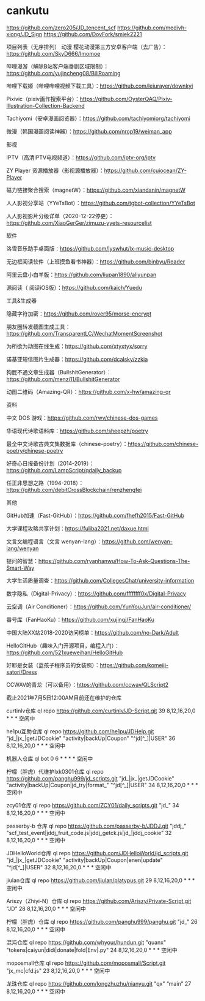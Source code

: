 # cankutu
https://github.com/zero205/JD_tencent_scf
https://github.com/medivh-xiong/JD_Sign
https://github.com/DovFork/smiek2221

项目列表（无序排列）
动漫
樱花动漫第三方安卓客户端（去广告）：https://github.com/SkyD666/Imomoe

哔哩漫游（解除B站客户端番剧区域限制）：https://github.com/yujincheng08/BiliRoaming

哔哩下载姬（哔哩哔哩视频下载工具）：https://github.com/leiurayer/downkyi

Pixivic（pixiv画作搜索平台）：https://github.com/OysterQAQ/Pixiv-Illustration-Collection-Backend

Tachiyomi（安卓漫画阅览器）：https://github.com/tachiyomiorg/tachiyomi

微漫（韩国漫画阅读神器）：https://github.com/nrop19/weiman_app

影视

IPTV（高清IPTV电视频道）：https://github.com/iptv-org/iptv

ZY Player 资源播放器（影视源播放器）：https://github.com/cuiocean/ZY-Player

磁力链接聚合搜索（magnetW）：https://github.com/xiandanin/magnetW

人人影视分享站（YYeTsBot）：https://github.com/tgbot-collection/YYeTsBot

人人影视影片分级详单（2020-12-22停更）：https://github.com/XiaoGerGer/zimuzu-yyets-resourcelist

软件

洛雪音乐助手桌面版：https://github.com/lyswhut/lx-music-desktop

无边框阅读软件（上班摸鱼看书神器）：https://github.com/binbyu/Reader

阿里云盘小白羊版：https://github.com/liupan1890/aliyunpan

源阅读（ 阅读iOS版）：https://github.com/kaich/Yuedu

工具&生成器

隐藏字符加密：https://github.com/rover95/morse-encrypt

朋友圈转发截图生成工具：https://github.com/TransparentLC/WechatMomentScreenshot

为所欲为动图在线生成：https://github.com/xtyxtyx/sorry

诺基亚短信图片生成器：https://github.com/dcalsky/zzkia

狗屁不通文章生成器（BullshitGenerator）：https://github.com/menzi11/BullshitGenerator

动图二维码（Amazing-QR）：https://github.com/x-hw/amazing-qr

资料

中文 DOS 游戏：https://github.com/rwv/chinese-dos-games

华语现代诗歌语料库：https://github.com/sheepzh/poetry

最全中文诗歌古典文集数据库（chinese-poetry）：https://github.com/chinese-poetry/chinese-poetry

好奇心日报备份计划（2014-2019）：https://github.com/LampScript/qdaily_backup

任正非思想之路（1994-2018）：https://github.com/debitCrossBlockchain/renzhengfei

其他

GitHub加速（Fast-GitHub）：https://github.com/fhefh2015/Fast-GitHub

大学课程攻略共享计划：https://fuliba2021.net/daxue.html

文言文编程语言（文言 wenyan-lang）：https://github.com/wenyan-lang/wenyan

提问的智慧：https://github.com/ryanhanwu/How-To-Ask-Questions-The-Smart-Way

大学生活质量调查：https://github.com/CollegesChat/university-information

数字隐私（Digital-Privacy）：https://github.com/ffffffff0x/Digital-Privacy

云空调（Air Conditioner）：https://github.com/YunYouJun/air-conditioner/

番号库（FanHaoKu）：https://github.com/xujingj/FanHaoKu

中国大陆XX站2018-2020访问榜单：https://github.com/no-Dark/Adult

HelloGitHub（趣味入门开源项目，编程入门）：https://github.com/521xueweihan/HelloGitHub

好耶是女装（蓝孩子程序员的女装照）：https://github.com/komeiji-satori/Dress

CCWAV的青龙（可以备用）：https://github.com/ccwav/QLScript2

截止2021年7月5日12:00AM目前还在维护的仓库

curtinlv仓库 ql repo https://github.com/curtinlv/JD-Script.git 39 8,12,16,20,0 * * * 空闲中

he1pu互助仓库 ql repo https://github.com/he1pu/JDHelp.git "jd_|jx_|getJDCookie" "activity|backUp|Coupon" "^jd[^_]|USER" 36 8,12,16,20,0 * * * 空闲中

机器人仓库 ql bot 0 6 * * * * 空闲中

柠檬（胖虎）代维护lxk0301仓库 ql repo https://github.com/panghu999/jd_scripts.git "jd_|jx_|getJDCookie" "activity|backUp|Coupon|jd_try|format_" "^jd[^_]|USER" 34 8,12,16,20,0 * * * 空闲中

zcy01仓库 ql repo https://github.com/ZCY01/daily_scripts.git "jd_" 34 8,12,16,20,0 * * * 空闲中

passerby-b 仓库 ql repo https://github.com/passerby-b/JDDJ.git "jddj_" "scf_test_event|jddj_fruit_code.js|jddj_getck.js|jd_|jddj_cookie" 32 8,12,16,20,0 * * * 空闲中

JDHelloWorld仓库 ql repo https://github.com/JDHelloWorld/jd_scripts.git "jd_|jx_|getJDCookie" "activity|backUp|Coupon|enen|update" "^jd[^_]|USER" 32 8,12,16,20,0 * * * 空闲中

jiulan仓库 ql repo https://github.com/jiulan/platypus.git 29 8,12,16,20,0 * * * 空闲中

Ariszy（Zhiyi-N）仓库 ql repo https://github.com/Ariszy/Private-Script.git "JD" 28 8,12,16,20,0 * * * 空闲中

柠檬（胖虎）仓库 ql repo https://github.com/panghu999/panghu.git "jd_" 26 8,12,16,20,0 * * * 空闲中

混沌仓库 ql repo https://github.com/whyour/hundun.git "quanx" "tokens|caiyun|didi|donate|fold|Env|.py" 24 8,12,16,20,0 * * * 空闲中

moposmall仓库 ql repo https://github.com/moposmall/Script.git "jx_mc|cfd.js" 23 8,12,16,20,0 * * * 空闲中

龙珠仓库 ql repo https://github.com/longzhuzhu/nianyu.git "qx" “main” 27 8,12,16,20,0 * * * 空闲中

